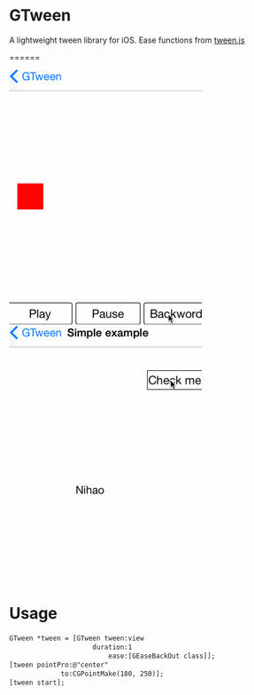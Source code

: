 GTween
======

A lightweight tween library for iOS. Ease functions from [tween.js](https://github.com/sole/tween.js)

======

![Screen shoot](https://github.com/dbsGen/GTween/raw/master/Images/record1.gif)
![Screen shoot](https://github.com/dbsGen/GTween/raw/master/Images/record2.gif)

Usage
=======

    GTween *tween = [GTween tween:view
                         duration:1
                             ease:[GEaseBackOut class]];
    [tween pointPro:@"center"
                 to:CGPointMake(180, 250)];
    [tween start];

